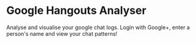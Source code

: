 Google Hangouts Analyser
=

Analyse and visualise your google chat logs.
Login with Google+, enter a person's name and view your chat patterns!

